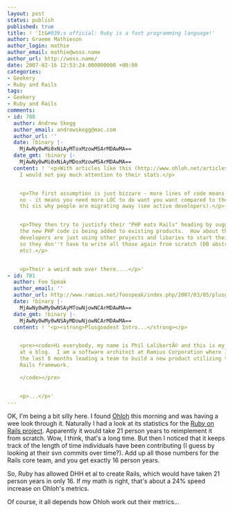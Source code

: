 ```yaml
---
layout: post
status: publish
published: true
title: ! 'It&#039;s official: Ruby is a fast programming language!'
author: Graeme Mathieson
author_login: mathie
author_email: mathie@woss.name
author_url: http://woss.name/
date: 2007-02-16 12:53:24.000000000 +00:00
categories:
- Geekery
- Ruby and Rails
tags:
- Geekery
- Ruby and Rails
comments:
- id: 780
  author: Andrew Skegg
  author_email: andrewskegg@mac.com
  author_url: ''
  date: !binary |-
    MjAwNy0wMi0xNiAyMToxMzowMSArMDAwMA==
  date_gmt: !binary |-
    MjAwNy0wMi0xNiAyMDoxMzowMSArMDAwMA==
  content: ! '<p>With articles like this (http://www.ohloh.net/articles/php_eats_rails)
    I would not pay much attention to their stats.</p>


    <p>The first assumption is just bizzare - more lines of code means more popular.  Umm,
    no - it means you need more LOC to do want you want compared to the others and
    thi sis why people are migrating away (see active developers).</p>


    <p>They then try to justisfy their "PHP eats Rails" heading by suggesting all
    the new PHP code is being added to existing products.  How about the remaining
    developers are just using other projects and libaries to start their projects,
    so they don''t have to write all those again from scratch (DB abstractions, validations,
    etc).</p>


    <p>Their a weird mob over there....</p>'
- id: 781
  author: Foo Speak
  author_email: ''
  author_url: http://www.ramius.net/foospeak/index.php/2007/03/05/plusgoodest-intro/
  date: !binary |-
    MjAwNy0wMy0wNSAyMTowNjowNCArMDAwMA==
  date_gmt: !binary |-
    MjAwNy0wMy0wNSAyMDowNjowNCArMDAwMA==
  content: ! '<p><strong>Plusgoodest Intro...</strong></p>


    <pre><code>Hi everybody, my name is Phil LalibertÃ© and this is my first attempt
    at a blog.  I am a software architect at Ramius Corporation where Iâ€™ve spent
    the last 8 months leading a team to build a new product utilizing the Ruby on
    Rails framework.

    </code></pre>


    <p>...</p>'
---
```

OK, I'm being a bit silly here.  I found [Ohloh](http://www.ohloh.net/) this morning and was having a wee look through it.  Naturally I had a look at its statistics for the [Ruby on Rails project](http://www.ohloh.net/projects/34).  Apparently it would take 21 person years to reimplement it from scratch.  Wow, I think, that's a long time.  But then I noticed that it keeps track of the length of time individuals have been contributing (I guess by looking at their svn commits over time?).  Add up all those numbers for the Rails core team, and you get exactly 16 person years.

So, Ruby has allowed DHH et al to create Rails, which would have taken 21 person years in only 16.  If my math is right, that's about a 24% speed increase on Ohloh's metrics.

Of course, it all depends how Ohloh work out their metrics...
